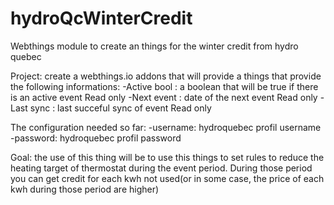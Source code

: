 # hydroQcWinterCredit
Webthings module to create an things for the winter credit from hydro quebec

Project:
create a webthings.io addons that will provide a things that provide the following informations:
-Active bool : a boolean that will be true if there is an active event Read only
-Next event : date of the next event Read only
-Last sync : last succeful sync of event Read only

The configuration needed so far:
-username: hydroquebec profil username
-password: hydroquebec profil password

Goal:
the use of this thing will be to use this things to set rules to reduce the heating target of thermostat during the event period.
During those period you can get credit for each kwh not used(or in some case, the price of each kwh during those period are higher)
